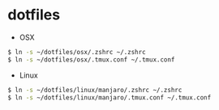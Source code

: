 # dotfiles

- OSX

```sh
$ ln -s ~/dotfiles/osx/.zshrc ~/.zshrc
$ ln -s ~/dotfiles/osx/.tmux.conf ~/.tmux.conf
```

- Linux

```sh
$ ln -s ~/dotfiles/linux/manjaro/.zshrc ~/.zshrc
$ ln -s ~/dotfiles/linux/manjaro/.tmux.conf ~/.tmux.conf
```
